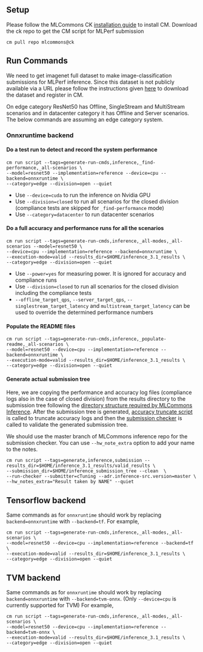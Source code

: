## Setup
Please follow the MLCommons CK [installation guide](https://github.com/mlcommons/ck/blob/master/docs/installation.md) to install CM.
Download the ck repo to get the CM script for MLPerf submission

```
cm pull repo mlcommons@ck
```

## Run Commands

We need to get imagenet full dataset to make image-classification submissions for MLPerf inference. Since this dataset is not publicly available via a URL please follow the instructions given [here](https://github.com/mlcommons/ck/blob/master/cm-mlops/script/get-dataset-imagenet-val/README-extra.md) to download the dataset and register in CM.

On edge category ResNet50 has Offline, SingleStream and MultiStream scenarios and in datacenter category it has Offline and Server scenarios. The below commands are assuming an edge category system. 

### Onnxruntime backend

#### Do a test run to detect and record the system performance

```
cm run script --tags=generate-run-cmds,inference,_find-performance,_all-scenarios \
--model=resnet50 --implementation=reference --device=cpu --backend=onnxruntime \
--category=edge --division=open --quiet
```
* Use `--device=cuda` to run the inference on Nvidia GPU
* Use `--division=closed` to run all scenarios for the closed division (compliance tests are skipped for `_find-performance` mode)
* Use `--category=datacenter` to run datacenter scenarios

#### Do a full accuracy and performance runs for all the scenarios

```
cm run script --tags=generate-run-cmds,inference,_all-modes,_all-scenarios --model=resnet50 \
--device=cpu --implementation=reference --backend=onnxruntime \
--execution-mode=valid --results_dir=$HOME/inference_3.1_results \
--category=edge --division=open --quiet
```

* Use `--power=yes` for measuring power. It is ignored for accuracy and compliance runs
* Use `--division=closed` to run all scenarios for the closed division including the compliance tests
* `--offline_target_qps`, `--server_target_qps`, `--singlestream_target_latency` and `multistream_target_latency` can be used to override the determined performance numbers

#### Populate the README files
```
cm run script --tags=generate-run-cmds,inference,_populate-readme,_all-scenarios \
--model=resnet50 --device=cpu --implementation=reference --backend=onnxruntime \
--execution-mode=valid --results_dir=$HOME/inference_3.1_results \
--category=edge --division=open --quiet
```

#### Generate actual submission tree

Here, we are copying the performance and accuracy log files (compliance logs also in the case of closed division) from the results directory to the submission tree following the [directory structure required by MLCommons Inference](https://github.com/mlcommons/policies/blob/master/submission_rules.adoc#inference-1). After the submission tree is generated, [accuracy truncate script](https://github.com/mlcommons/ck/tree/master/cm-mlops/script/truncate-mlperf-inference-accuracy-log) is called to truncate accuracy logs and then the [submission checker](https://github.com/mlcommons/ck/tree/master/cm-mlops/script/run-mlperf-inference-submission-checker) is called to validate the generated submission tree.

We should use the master branch of MLCommons inference repo for the submission checker. You can use `--hw_note_extra` option to add your name to the notes.
```
cm run script --tags=generate,inference,submission --results_dir=$HOME/inference_3.1_results/valid_results \
--submission_dir=$HOME/inference_submission_tree --clean  \
--run-checker --submitter=cTuning --adr.inference-src.version=master \
--hw_notes_extra="Result taken by NAME" --quiet
```


## Tensorflow backend

Same commands as for `onnxruntime` should work by replacing `backend=onnxruntime` with `--backend=tf`. For example,

```
cm run script --tags=generate-run-cmds,inference,_all-modes,_all-scenarios \
--model=resnet50 --device=cpu --implementation=reference --backend=tf \
--execution-mode=valid --results_dir=$HOME/inference_3.1_results \
--category=edge --division=open --quiet
```

## TVM backend

Same commands as for `onnxruntime` should work by replacing `backend=onnxruntime` with `--backend=tvm-onnx`. (Only `--device=cpu` is currently supported for TVM) For example,

```
cm run script --tags=generate-run-cmds,inference,_all-modes,_all-scenarios \
--model=resnet50 --device=cpu --implementation=reference --backend=tvm-onnx \
--execution-mode=valid --results_dir=$HOME/inference_3.1_results \
--category=edge --division=open --quiet
```
